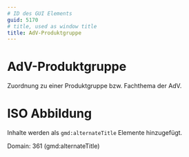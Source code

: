 ```yaml
---
# ID des GUI Elements
guid: 5170
# title, used as window title
title: AdV-Produktgruppe
---
```


# AdV-Produktgruppe

Zuordnung zu einer Produktgruppe bzw. Fachthema der AdV.

# ISO Abbildung

Inhalte werden als `gmd:alternateTitle` Elemente hinzugefügt.

Domain: 361 (gmd:alternateTitle)



